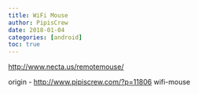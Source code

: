 ```yaml
---
title: WiFi Mouse
author: PipisCrew
date: 2018-01-04
categories: [android]
toc: true
---
```


http://www.necta.us/remotemouse/

origin - http://www.pipiscrew.com/?p=11806 wifi-mouse